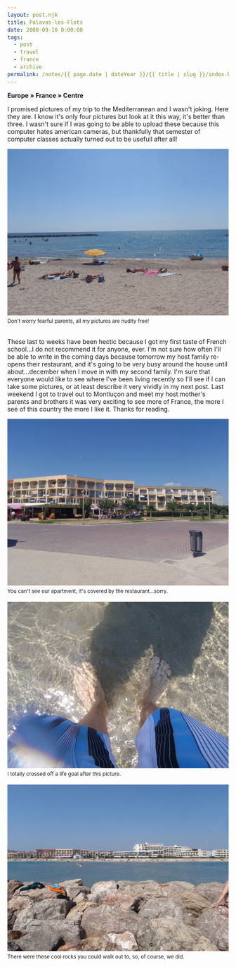 ```yaml
---
layout: post.njk
title: Palavas-les-Flots
date: 2008-09-10 8:00:00
tags:
  - post
  - travel
  - france
  - archive
permalink: /notes/{{ page.date | dateYear }}/{{ title | slug }}/index.html
---
```


**Europe » France » Centre**

I promised pictures of my trip to the Mediterranean and I wasn't joking. Here they are. I know it's only four pictures but look at it this way, it's better than three. I wasn't sure if I was going to be able to upload these because this computer hates american cameras, but thankfully that semester of computer classes actually turned out to be usefull after all!

<div><img src="/img/blog-archive/flots-1.jpg" class="blog-pic container" alt="Some beach." /></div>
<div class="center-text"><small>Don't worry fearful parents, all my pictures are nudity free!</small></div><br />

These last to weeks have been hectic because I got my first taste of French school...I do not recommend it for anyone, ever. I'm not sure how often I'll be able to write in the coming days because tomorrow my host family re-opens their restaurant, and it's going to be very busy around the house until about...december when I move in with my second family. I'm sure that everyone would like to see where I've been living recently so I'll see if I can take some pictures, or at least describe it very vividly in my next post. Last weekend I got to travel out to Montluçon and meet my host mother's parents and brothers it was very exciting to see more of France, the more I see of this country the more I like it. Thanks for reading.

<div><img src="/img/blog-archive/flots-2.jpg" class="blog-pic container" alt="The apartment building."/></div>
<div class="center-text"><small>You can't see our apartment, it's covered by the restaurant...sorry.</small></div><br />

<div><img src="/img/blog-archive/flots-3.jpg" class="blog-pic container" alt="My feet in the Mediterranean sea."/></div>
<div class="center-text"><small>I totally crossed off a life goal after this picture.</small></div><br />

<div><img src="/img/blog-archive/flots-4.jpg" class="blog-pic container" alt="Looking back at the beach."/></div>
<div class="center-text"><small>There were these cool rocks you could walk out to, so, of course, we did.</small></div><br />
